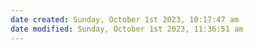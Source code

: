 ```yaml
---
date created: Sunday, October 1st 2023, 10:17:47 am
date modified: Sunday, October 1st 2023, 11:36:51 am
---
```

